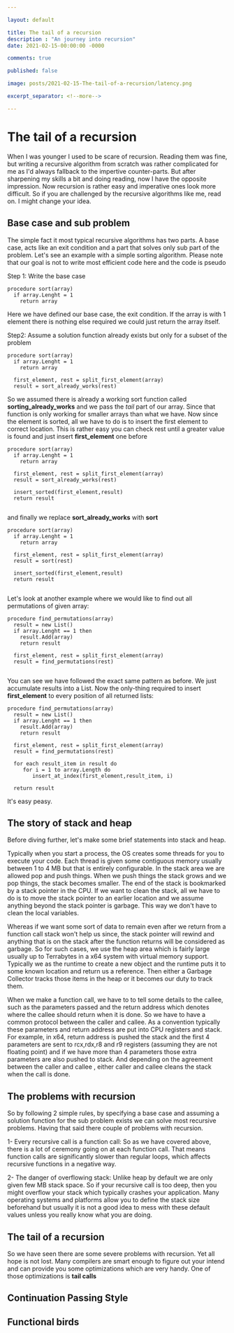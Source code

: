 ```yaml
---

layout: default

title: The tail of a recursion
description : "An journey into recursion"
date: 2021-02-15-00:00:00 -0000

comments: true

published: false

image: posts/2021-02-15-The-tail-of-a-recursion/latency.png

excerpt_separator: <!--more-->

---
```


# The tail of a recursion

When I was younger I used to be scare of recursion. Reading them was fine, but writing a recursive algorithm from scratch was rather complicated for me as
I'd always fallback to the impertive counter-parts. But after sharpening my skills a bit and doing reading, now I have the opposite impression. Now 
recursion is rather easy and imperative ones look more difficult. So if you are challenged by the recursive algorithms like me, read on. I might change your idea.



## Base case and sub problem

The simple fact it most  typical recursive algorithms has two parts. A base case, acts like an exit condition and a part that solves only sub part of the problem. Let's see an example with a simple sorting algorithm. Please note that our goal is not to write most efficient code here and the code is pseudo

Step 1: Write the base case

```pseudocode
procedure sort(array)
  if array.Lenght = 1 
    return array

```

Here we have defined our base case, the exit condition. If the array is with 1 element there is nothing else required we could just return 
the  array itself. 

Step2: Assume a solution function already exists but only for a subset of the problem

```pseudocode
procedure sort(array)
  if array.Lenght = 1 
    return array
    
  first_element, rest = split_first_element(array)
  result = sort_already_works(rest)

```

So we assumed there is already a working sort function called **sorting_already_works** and we pass the *tail* part of our array. Since that function is 
only working for smaller arrays than what we have. Now since the element is sorted, all we have to do is to insert the first element to correct location.
This is rather easy you can check rest until a greater value is found and just insert **first_element** one before


```pseudocode
procedure sort(array)
  if array.Lenght = 1 
    return array
    
  first_element, rest = split_first_element(array)
  result = sort_already_works(rest)
  
  insert_sorted(first_element,result)
  return result
 
```

and finally we replace **sort_already_works** with **sort**


```pseudocode
procedure sort(array)
  if array.Lenght = 1 
    return array
    
  first_element, rest = split_first_element(array)
  result = sort(rest)
  
  insert_sorted(first_element,result)
  return result
 
```


Let's look at another example where we would like to find out all permutations of given array:

```pseudocode
procedure find_permutations(array)
  result = new List()
  if array.Lenght == 1 then
    result.Add(array)
    return result
    
  first_element, rest = split_first_element(array)
  result = find_permutations(rest)
  
```


You can see we have followed the exact same pattern as before. We just accumulate results into a List. Now the only-thing required to insert **first_element** to every position of all returned lists:

```pseudocode
procedure find_permutations(array)
  result = new List()
  if array.Lenght == 1 then
    result.Add(array)
    return result
    
  first_element, rest = split_first_element(array)
  result = find_permutations(rest)
  
  for each result_item in result do
     for i = 1 to array.Length do
        insert_at_index(first_element,result_item, i)
     
  return result
```

It's easy peasy. 

## The story of stack and heap

Before diving further, let's make some brief statements into stack and heap.

Typically when you start a process, the OS creates some threads for you to execute your code. Each thread is given some contiguous memory usually between
1 to 4 MB but that is entirely configurable. In the stack area we are allowed pop and push things. When we push things the stack grows and we pop things, the stack becomes smaller. The end of the stack is bookmarked by a stack pointer in the CPU. If we want to clean the stack, all we 
have to do is to move the stack pointer to an earlier location and we assume anything beyond the stack pointer is garbage. This way we don't have to clean
the local variables. 

Whereas if we want some sort of data to remain even after we return from a function call stack won't help us since, the stack pointer will rewind and anything
that is on the stack after the function returns will be considered as garbage. So for such cases, we use the heap area which is fairly large usually up to Terrabytes in a x64 system with virtual memory support. Typically we as the runtime to create a 
new object and the runtime puts it to some known location and return us a reference. Then either a Garbage Collector tracks those items in the heap or it becomes our duty to track them.

When we make a function call, we have to to tell some details to the callee, such as the parameters passed and the return address which denotes where the callee
should return when it is done. So we have to have a common protocol between the caller and callee. As a convention typically these parameters and return address are put into CPU registers and stack. For example, in x64, return address is pushed the stack and the first 4 parameters are sent to rcx,rdx,r8 and r9 registers
(assuming they are not floating point) and if we have more than 4 parameters those extra parameters are also pushed to stack. And depending on the agreement between the caller and callee , either caller and callee cleans the stack when the call is done.


## The problems with recursion

So by following 2 simple rules, by specifying a base case and assuming a solution function for the sub problem exists we can solve most recursive problems.
Having that said there couple of problems with recursion. 

1- Every recursive call is a function call: So as we have covered above, there is a lot of ceremony going on at each function call. That means
function calls are significantly slower than regular loops, which affects recursive functions in a negative way. 

2- The danger of overflowing stack: Unlike heap by default we are only given few MB stack space. So if your recursive call is too deep, then you might overflow your stack which typically crashes your application. Many operating systems and platforms allow you to define the stack size beforehand but usually it is not 
a good idea to mess with these default values unless you really know what you are doing.



## The tail of a recursion

So we have seen there are some severe problems with recursion. Yet all hope is not lost. Many compilers are smart enough to figure out your intend and can
provide you some optimizations which are very handy. One of those optimizations is **tail calls**

## Continuation Passing Style


## Functional birds


